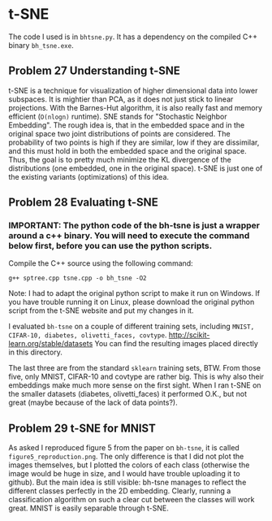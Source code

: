 # t-SNE
The code I used is in `bhtsne.py`. It has a dependency on the compiled C++ binary `bh_tsne.exe`.

## Problem 27 Understanding t-SNE
t-SNE is a technique for visualization of higher dimensional data into lower subspaces. It is mightier than PCA, as it does not just stick to linear projections. With the Barnes-Hut algorithm, it is also really fast and memory efficient (`O(nlogn)` runtime). SNE stands for "Stochastic Neighbor Embedding". The rough idea is, that in the embedded space and in the original space two joint distributions of points are considered. The probability of two points is high if they are similar, low if they are dissimilar, and this must hold in both the embedded space and the original space. Thus, the goal is to pretty much minimize the KL divergence of the distributions (one embedded, one in the original space). t-SNE is just one of the existing variants (optimizations) of this idea.

## Problem 28 Evaluating t-SNE
### IMPORTANT: The python code of the bh-tsne is just a wrapper around a c++ binary. You will need to execute the command below first, before you can use the python scripts.

Compile the C++ source using the following command:
```
g++ sptree.cpp tsne.cpp -o bh_tsne -O2
```

Note: I had to adapt the original python script to make it run on Windows. If you have trouble running it on Linux, please download the original python script from the t-SNE website and put my changes in it.

I evaluated `bh-tsne` on a couple of different training sets, including `MNIST, CIFAR-10, diabetes, olivetti_faces, covtype`.
http://scikit-learn.org/stable/datasets
You can find the resulting images placed directly in this directory.

The last three are from the standard `sklearn` training sets, BTW. From those five, only MNIST, CIFAR-10 and covtype are rather big. This is why also their embeddings make much more sense on the first sight. When I ran t-SNE on the smaller datasets (diabetes, olivetti_faces) it performed O.K., but not great (maybe because of the lack of data points?).

## Problem 29 t-SNE for MNIST
As asked I reproduced figure 5 from the paper on `bh-tsne`, it is called `figure5_reproduction.png`. The only difference is that I did not plot the images themselves, but I plotted the colors of each class (otherwise the image would be huge in size, and I would have trouble uploading it to github). But the main idea is still visible: bh-tsne manages to reflect the different classes perfectly in the 2D embedding. Clearly, running a classification algorithm on such a clear cut between the classes will work great. MNIST is easily separable through t-SNE.
